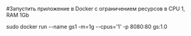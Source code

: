 #Запустить приложение в Docker с ограничением ресурсов в CPU 1, RAM 1Gb

sudo docker run --name gs1 -m=1g --cpus='1' -p 8080:80 gs:1.0
